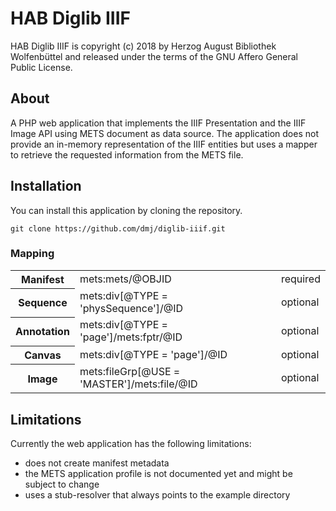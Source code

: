 # HAB Diglib IIIF

HAB Diglib IIIF is copyright (c) 2018 by Herzog August Bibliothek Wolfenbüttel and released under
the terms of the GNU Affero General Public License.

## About

A PHP web application that implements the IIIF Presentation and the IIIF Image API using METS
document as data source.  The application does not provide an in-memory representation of the IIIF
entities but uses a mapper to retrieve the requested information from the METS file.

## Installation

You can install this application by cloning the repository.

```
git clone https://github.com/dmj/diglib-iiif.git
```

### Mapping

<table>
  <tbody>
    <tr>
      <th>Manifest</th>
      <td>mets:mets/@⁠OBJID</td>
      <td>required</td>
    </tr>
    <tr>
      <th>Sequence</th>
      <td>mets:div[@⁠TYPE = 'physSequence']/@⁠ID</td>
      <td>optional</td>
    </tr>
    <tr>
      <th>Annotation</th>
      <td>mets:div[@⁠TYPE = 'page']/mets:fptr/@⁠ID</td>
      <td>optional</td>
    </tr>
    <tr>
      <th>Canvas</th>
      <td>mets:div[@⁠TYPE = 'page']/@⁠ID</td>
      <td>optional</td>
    </tr>
    <tr>
      <th>Image</th>
      <td>mets:fileGrp[@⁠USE = 'MASTER']/mets:file/@⁠ID</td>
      <td>optional</td>
    </tr>
  </tbody>
</table>

## Limitations

Currently the web application has the following limitations:

- does not create manifest metadata
- the METS application profile is not documented yet and might be subject to change
- uses a stub-resolver that always points to the example directory
